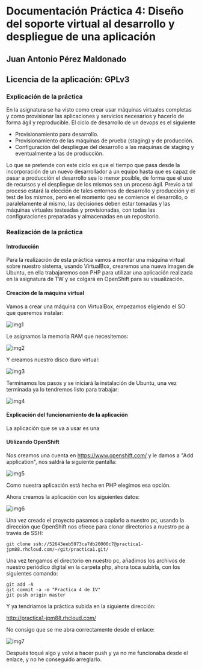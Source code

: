# Documentación Práctica 4: Diseño del soporte virtual al desarrollo y despliegue de una aplicación

## Juan Antonio Pérez Maldonado

## Licencia de la aplicación: GPLv3


### Explicación de la práctica

En la asignatura se ha visto como crear usar máquinas virtuales completas y como provisionar las aplicaciones y servicios necesarios y hacerlo de forma ágil y reproducible. El ciclo de desarrollo de un devops es el siguiente

* Provisionamiento para desarrollo.
* Provisionamiento de las máquinas de prueba (staging) y de producción.
* Configuración del despliegue del desarrollo a las máquinas de staging y eventualmente a las de producción.

Lo que se pretende con este ciclo es que el tiempo que pasa desde la incorporación de un nuevo desarrollador a un equipo hasta que es capaz de pasar a producción el desarrollo sea lo menor posible, de forma que el uso de recursos y el despliegue de los mismos sea un proceso ágil. Previo a tal proceso estará la elección de tales entornos de desarrollo y producción y el test de los mismos, pero en el momento qeu se comience el desarrollo, o paralelamente al mismo, las decisiones deben estar tomadas y las máquinas virtuales testeadas y provisionadas, con todas las configuraciones preparadas y almacenadas en un repositorio.

### Realización de la práctica

#### Introducción

Para la realización de esta práctica vamos a montar una máquina virtual sobre nuestro sistema, usando VirtualBox, crearemos una nueva imagen de Ubuntu, en ella trabajaremos con PHP para utilizar una aplicación realizada en la asignatura de TW y se colgará en OpenShift para su visualización.

#### Creación de la máquina virtual

Vamos a crear una máquina con VirtualBox, empezamos eligiendo el SO que queremos instalar:

![img1](https://raw2.github.com/jpm88/Practica4-IV/master/imagenes/img1.jpg)

Le asignamos la memoria RAM que necesitemos:

![img2](https://raw2.github.com/jpm88/Practica4-IV/master/imagenes/img2.jpg)

Y creamos nuestro disco duro virtual:

![img3](https://raw2.github.com/jpm88/Practica4-IV/master/imagenes/img3.jpg)

Terminamos los pasos y se iniciará la instalación de Ubuntu, una vez terminada ya lo tendremos listo para trabajar:

![img4](https://raw2.github.com/jpm88/Practica4-IV/master/imagenes/img4.jpg)


#### Explicación del funcionamiento de la aplicación

La aplicación que se va a usar es una

#### Utilizando OpenShift

Nos creamos una cuenta en https://www.openshift.com/ y le damos a "Add application", nos saldrá la siguiente pantalla:

![img5](https://raw2.github.com/jpm88/Practica4-IV/master/imagenes/img5.jpg)

Como nuestra aplicación está hecha en PHP elegimos esa opción.

Ahora creamos la aplicación con los siguientes datos:

![img6](https://raw2.github.com/jpm88/Practica4-IV/master/imagenes/img6.jpg)

Una vez creado el proyecto pasamos a copiarlo a nuestro pc, usando la dirección que OpenShift nos ofrece para clonar directorios a nuestro pc a través de SSH:

    git clone ssh://52643eeb5973ca7db20000c7@practica1-jpm88.rhcloud.com/~/git/practica1.git/

Una vez tengamos el directorio en nuestro pc, añadimos los archivos de nuestro periódico digital en la carpeta php, ahora toca subirla, con los siguientes comando:

    git add -A
    git commit -a -m "Practica 4 de IV"
    git push origin master
    
Y ya tendríamos la práctica subida en la siguiente dirección:

http://practica1-jpm88.rhcloud.com/

No consigo que se me abra correctamente desde el enlace:

![img7](https://raw2.github.com/jpm88/Practica4-IV/master/imagenes/img7.jpg)

Después toqué algo y volví a hacer push y ya no me funcionaba desde el enlace, y no he conseguido arreglarlo.









